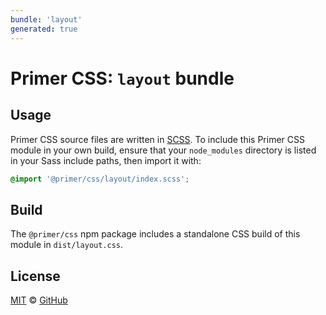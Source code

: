 ```yaml
---
bundle: 'layout'
generated: true
---
```


# Primer CSS: `layout` bundle

## Usage

Primer CSS source files are written in [SCSS]. To include this Primer CSS module in your own build, ensure that your `node_modules` directory is listed in your Sass include paths, then import it with:

```scss
@import '@primer/css/layout/index.scss';
```

## Build

The `@primer/css` npm package includes a standalone CSS build of this module in `dist/layout.css`.

## License

[MIT](https://github.com/primer/css/blob/main/LICENSE) &copy; [GitHub](https://github.com/)

[scss]: https://sass-lang.com/documentation/syntax#scss
